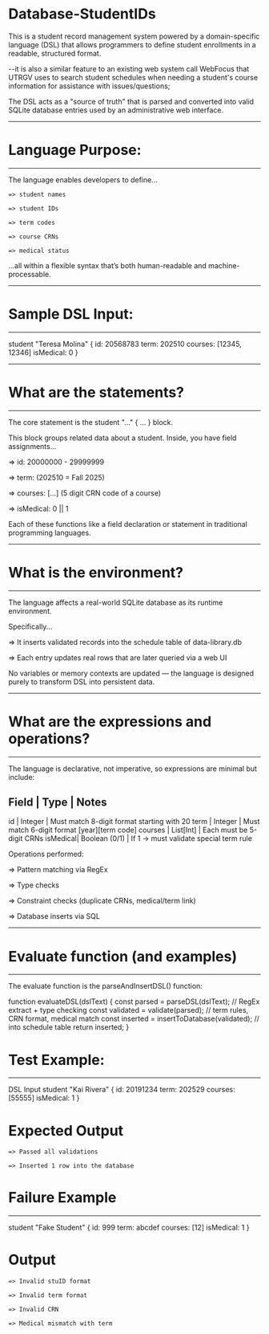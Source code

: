 # Database-StudentIDs
This is a student record management system powered by a domain-specific language (DSL) that allows programmers to define student enrollments in a readable, structured format. 

  --it is also a similar feature to an existing web system call WebFocus that UTRGV uses
        to search student schedules when needing a student's course information for assistance
            with issues/questions;
            
The DSL acts as a "source of truth" that is parsed and converted into valid SQLite database
    entries used by an administrative web interface.
_____________________________________________________________________________________________

# Language Purpose:
--------------------
The language enables developers to define...

    => student names

    => student IDs

    => term codes

    => course CRNs

    => medical status

...all within a flexible syntax that’s both human-readable and machine-processable.
_____________________________________________________________________________________________

# Sample DSL Input:
---------------------
student "Teresa Molina" {
  id: 20568783
  term: 202510
  courses: [12345, 12346]
  isMedical: 0
}
_____________________________________________________________________________________________

# What are the statements?
--------------------------
The core statement is the student "..." { ... } block.

This block groups related data about a student. Inside, you have field assignments...

=> id: 20000000 - 29999999

=> term: <Year><Term Code> (202510 = Fall 2025)

=> courses: [...] (5 digit CRN code of a course)

=> isMedical: 0 || 1

Each of these functions like a field declaration or statement in traditional programming languages.
_____________________________________________________________________________________________

# What is the environment?
---------------------------
The language affects a real-world SQLite database as its runtime environment.

Specifically...

=> It inserts validated records into the schedule table of data-library.db

=> Each entry updates real rows that are later queried via a web UI

No variables or memory contexts are updated — 
    the language is designed purely to transform DSL into persistent data.
_____________________________________________________________________________________________

# What are the expressions and operations?
---------------------------------------------
The language is declarative, not imperative, so expressions are minimal but include:

Field   |      Type      |   Notes
------------------------------------
id       |  Integer      | Must match 8-digit format starting with 20
term     |  Integer      | Must match 6-digit format [year][term code]
courses	 | List[Int]     | Each must be 5-digit CRNs
isMedical| Boolean (0/1) | If 1 → must validate special term rule

Operations performed:

=> Pattern matching via RegEx

=> Type checks

=> Constraint checks (duplicate CRNs, medical/term link)

=> Database inserts via SQL
_____________________________________________________________________________________________

# Evaluate function (and examples)
----------------------------------
The evaluate function is the parseAndInsertDSL() function:

function evaluateDSL(dslText) {
  const parsed = parseDSL(dslText);   // RegEx extract + type checking
  const validated = validate(parsed); // term rules, CRN format, medical match
  const inserted = insertToDatabase(validated); // into schedule table
  return inserted;
}

# Test Example:
----------------

DSL Input
student "Kai Rivera" {
  id: 20191234
  term: 202529
  courses: [55555]
  isMedical: 1
}

# Expected Output

    => Passed all validations

    => Inserted 1 row into the database

# Failure Example
-----------------
student "Fake Student" {
  id: 999
  term: abcdef
  courses: [12]
  isMedical: 1
}

# Output

    => Invalid stuID format

    => Invalid term format

    => Invalid CRN

    => Medical mismatch with term
